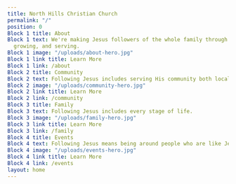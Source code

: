 ```yaml
---
title: North Hills Christian Church
permalink: "/"
position: 0
Block 1 title: About
Block 1 text: We're making Jesus followers of the whole family through connecting,
  growing, and serving.
Block 1 image: "/uploads/about-hero.jpg"
Block 1 link title: Learn More
Block 1 link: /about
Block 2 title: Community
Block 2 text: Following Jesus includes serving His community both locally and globally.
Block 2 image: "/uploads/community-hero.jpg"
Block 2 link title: Learn More
Block 2 link: /community
Block 3 title: Family
Block 3 text: Following Jesus includes every stage of life.
Block 3 image: "/uploads/family-hero.jpg"
Block 3 link title: Learn More
Block 3 link: /family
Block 4 title: Events
Block 4 text: Following Jesus means being around people who are like Jesus.
Block 4 image: "/uploads/events-hero.jpg"
Block 4 link title: Learn More
Block 4 link: /events
layout: home
---
```


